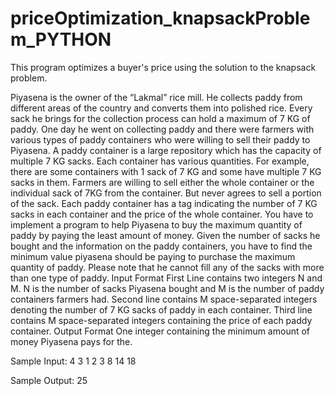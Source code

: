 # priceOptimization_knapsackProblem_PYTHON
This program optimizes a buyer's price using the solution to the knapsack problem.

Piyasena is the owner of the “Lakmal” rice mill. He collects paddy from different areas of the country and
converts them into polished rice. Every sack he brings for the collection process can hold a maximum of
7 KG of paddy. One day he went on collecting paddy and there were farmers with various types of paddy
containers who were willing to sell their paddy to Piyasena. A paddy container is a large repository
which has the capacity of multiple 7 KG sacks. Each container has various quantities. For example, there
are some containers with 1 sack of 7 KG and some have multiple 7 KG sacks in them. Farmers are willing
to sell either the whole container or the individual sack of 7KG from the container. But never agrees to
sell a portion of the sack.
Each paddy container has a tag indicating the number of 7 KG sacks in each container and the price of
the whole container.
You have to implement a program to help Piyasena to buy the maximum quantity of paddy by paying the
least amount of money. Given the number of sacks he bought and the information on the paddy
containers, you have to find the minimum value piyasena should be paying to purchase the maximum
quantity of paddy.
Please note that he cannot fill any of the sacks with more than one type of paddy.
Input Format
First Line contains two integers N and M.
N is the number of sacks Piyasena bought and M is the number of paddy containers farmers had.
Second line contains M space-separated integers denoting the number of 7 KG sacks of paddy in each
container.
Third line contains M space-separated integers containing the price of each paddy container.
Output Format
One integer containing the minimum amount of money Piyasena pays for the.

Sample Input:
4 3
1 2 3
8 14 18

Sample Output:
25
